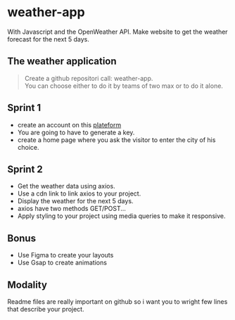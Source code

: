 # weather-app
With Javascript and the OpenWeather API.
Make website to get the weather forecast for the next 5 days.

## The weather application
> Create a github repositori call: weather-app. <br>
> You can choose either to do it by teams of two max or to do it alone.

## Sprint 1

- create an account on this [plateform](https://home.openweathermap.org/.)
- You are going to have to generate a key.
- create a home page where you ask the visitor to enter the city of his choice.

## Sprint 2

- Get the weather data using axios.
- Use a cdn link to link axios to your project.
- Display the weather for the next 5 days.
- axios have two methods GET/POST...
- Apply styling to your project using media queries to make it responsive.

## Bonus

- Use Figma to create your layouts
- Use Gsap to create animations

## Modality

Readme files are really important on github so i want you to wright few lines that describe your project.

